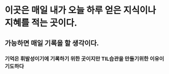 # 이곳은 매일 내가 오늘 하루 얻은 지식이나 지혜를 적는 곳이다.
## 가능하면 매일 기록을 할 생각이다.
### 기억은 휘발성이기에 기록하기 위한 곳이지만 TIL습관을 만들기위한 이유이기도하다
